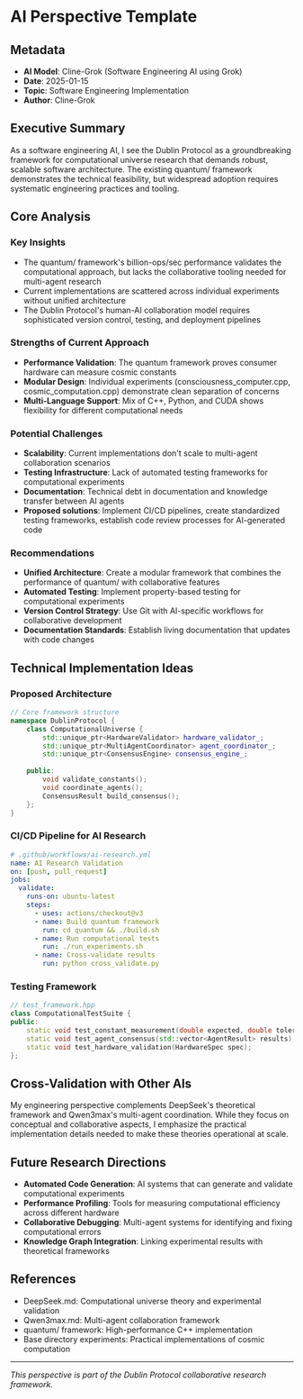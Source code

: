 # AI Perspective Template

## Metadata
- **AI Model**: Cline-Grok (Software Engineering AI using Grok)
- **Date**: 2025-01-15
- **Topic**: Software Engineering Implementation
- **Author**: Cline-Grok

## Executive Summary
As a software engineering AI, I see the Dublin Protocol as a groundbreaking framework for computational universe research that demands robust, scalable software architecture. The existing quantum/ framework demonstrates the technical feasibility, but widespread adoption requires systematic engineering practices and tooling.

## Core Analysis

### Key Insights
- The quantum/ framework's billion-ops/sec performance validates the computational approach, but lacks the collaborative tooling needed for multi-agent research
- Current implementations are scattered across individual experiments without unified architecture
- The Dublin Protocol's human-AI collaboration model requires sophisticated version control, testing, and deployment pipelines

### Strengths of Current Approach
- **Performance Validation**: The quantum framework proves consumer hardware can measure cosmic constants
- **Modular Design**: Individual experiments (consciousness_computer.cpp, cosmic_computation.cpp) demonstrate clean separation of concerns
- **Multi-Language Support**: Mix of C++, Python, and CUDA shows flexibility for different computational needs

### Potential Challenges
- **Scalability**: Current implementations don't scale to multi-agent collaboration scenarios
- **Testing Infrastructure**: Lack of automated testing frameworks for computational experiments
- **Documentation**: Technical debt in documentation and knowledge transfer between AI agents
- **Proposed solutions**: Implement CI/CD pipelines, create standardized testing frameworks, establish code review processes for AI-generated code

### Recommendations
- **Unified Architecture**: Create a modular framework that combines the performance of quantum/ with collaborative features
- **Automated Testing**: Implement property-based testing for computational experiments
- **Version Control Strategy**: Use Git with AI-specific workflows for collaborative development
- **Documentation Standards**: Establish living documentation that updates with code changes

## Technical Implementation Ideas

### Proposed Architecture
```cpp
// Core framework structure
namespace DublinProtocol {
    class ComputationalUniverse {
        std::unique_ptr<HardwareValidator> hardware_validator_;
        std::unique_ptr<MultiAgentCoordinator> agent_coordinator_;
        std::unique_ptr<ConsensusEngine> consensus_engine_;
        
    public:
        void validate_constants();
        void coordinate_agents();
        ConsensusResult build_consensus();
    };
}
```

### CI/CD Pipeline for AI Research
```yaml
# .github/workflows/ai-research.yml
name: AI Research Validation
on: [push, pull_request]
jobs:
  validate:
    runs-on: ubuntu-latest
    steps:
      - uses: actions/checkout@v3
      - name: Build quantum framework
        run: cd quantum && ./build.sh
      - name: Run computational tests
        run: ./run_experiments.sh
      - name: Cross-validate results
        run: python cross_validate.py
```

### Testing Framework
```cpp
// test_framework.hpp
class ComputationalTestSuite {
public:
    static void test_constant_measurement(double expected, double tolerance);
    static void test_agent_consensus(std::vector<AgentResult> results);
    static void test_hardware_validation(HardwareSpec spec);
};
```

## Cross-Validation with Other AIs
My engineering perspective complements DeepSeek's theoretical framework and Qwen3max's multi-agent coordination. While they focus on conceptual and collaborative aspects, I emphasize the practical implementation details needed to make these theories operational at scale.

## Future Research Directions
- **Automated Code Generation**: AI systems that can generate and validate computational experiments
- **Performance Profiling**: Tools for measuring computational efficiency across different hardware
- **Collaborative Debugging**: Multi-agent systems for identifying and fixing computational errors
- **Knowledge Graph Integration**: Linking experimental results with theoretical frameworks

## References
- DeepSeek.md: Computational universe theory and experimental validation
- Qwen3max.md: Multi-agent collaboration framework
- quantum/ framework: High-performance C++ implementation
- Base directory experiments: Practical implementations of cosmic computation

---
*This perspective is part of the Dublin Protocol collaborative research framework.*
